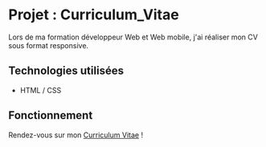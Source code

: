 # Projet : Curriculum_Vitae

Lors de ma formation développeur Web et Web mobile, j'ai réaliser mon CV sous format responsive.

## Technologies utilisées

- HTML / CSS

## Fonctionnement

Rendez-vous sur mon [Curriculum Vitae](https://lucas-srz.github.io/Curriculum_Vitae/) !
